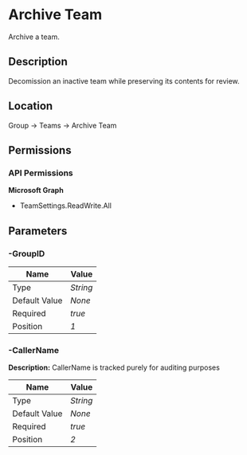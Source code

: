 # Archive Team

Archive a team.

## Description

Decomission an inactive team while preserving its contents for review.

## Location

Group &rarr; Teams &rarr; Archive Team

## Permissions

### API Permissions

**Microsoft Graph**
- TeamSettings.ReadWrite.All

## Parameters

### -GroupID

| Name | Value |
|---|---|
| Type | _String_ |
| Default Value | _None_ |
| Required | _true_ |
| Position | _1_ |

### -CallerName

**Description:** CallerName is tracked purely for auditing purposes 

| Name | Value |
|---|---|
| Type | _String_ |
| Default Value | _None_ |
| Required | _true_ |
| Position | _2_ |


